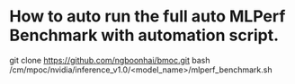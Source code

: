 # How to auto run the full auto MLPerf Benchmark with automation script.
git clone https://github.com/ngboonhai/bmoc.git
bash <this-repo>/cm/mpoc/nvidia/inference_v1.0/<model_name>/mlperf_benchmark.sh
